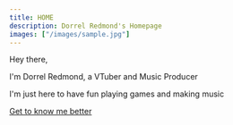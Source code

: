 ```yaml
---
title: HOME
description: Dorrel Redmond's Homepage
images: ["/images/sample.jpg"]
---
```


Hey there,

I'm Dorrel Redmond, a VTuber and Music Producer

I'm just here to have fun playing games and making music

[Get to know me better](/about "Get to know me better")